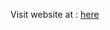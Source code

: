 Visit website at : <a href="https://arjibhandhavi.github.io/Girl-Fashion-Website/" target="_blank"> here </a>
